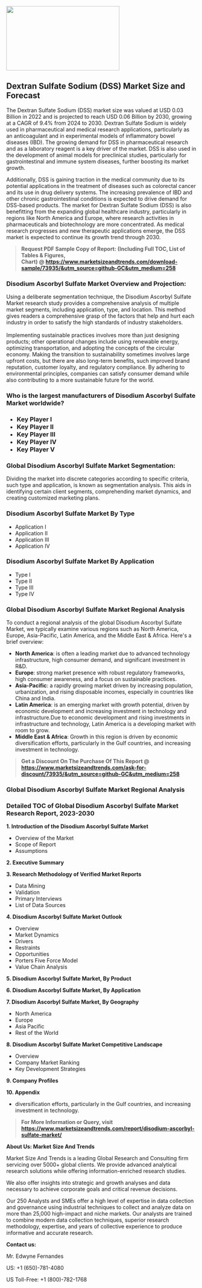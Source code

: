<p><img class="alignnone size-medium wp-image-20088" src="https://ffe5etoiles.com/wp-content/uploads/2024/12/MST1-300x171.png" alt="" width="300" height="171" /></p><h2>Dextran Sulfate Sodium (DSS) Market Size and Forecast</h2><p>The Dextran Sulfate Sodium (DSS) market size was valued at USD 0.03 Billion in 2022 and is projected to reach USD 0.06 Billion by 2030, growing at a CAGR of 9.4% from 2024 to 2030. Dextran Sulfate Sodium is widely used in pharmaceutical and medical research applications, particularly as an anticoagulant and in experimental models of inflammatory bowel diseases (IBD). The growing demand for DSS in pharmaceutical research and as a laboratory reagent is a key driver of the market. DSS is also used in the development of animal models for preclinical studies, particularly for gastrointestinal and immune system diseases, further boosting its market growth.</p><p>Additionally, DSS is gaining traction in the medical community due to its potential applications in the treatment of diseases such as colorectal cancer and its use in drug delivery systems. The increasing prevalence of IBD and other chronic gastrointestinal conditions is expected to drive demand for DSS-based products. The market for Dextran Sulfate Sodium (DSS) is also benefitting from the expanding global healthcare industry, particularly in regions like North America and Europe, where research activities in pharmaceuticals and biotechnology are more concentrated. As medical research progresses and new therapeutic applications emerge, the DSS market is expected to continue its growth trend through 2030.</p></p><blockquote id="" class=""><strong>Request PDF Sample Copy of Report: (Including Full TOC, List of Tables &amp; Figures, Chart)&nbsp;@&nbsp;<strong><a href="https://www.marketsizeandtrends.com/download-sample/73935/&utm_source=github-GC&utm_medium=258" target="_blank">https://www.marketsizeandtrends.com/download-sample/73935/&utm_source=github-GC&utm_medium=258</a></strong></strong></blockquote><h3 id="" class="">Disodium Ascorbyl Sulfate Market&nbsp;Overview and Projection:</h3><p id="" class="">Using a deliberate segmentation technique, the Disodium Ascorbyl Sulfate Market research study provides a comprehensive analysis of multiple market segments, including application, type, and location. This method gives readers a comprehensive grasp of the factors that help and hurt each industry in order to satisfy the high standards of industry stakeholders. <br /> <br />Implementing sustainable practices involves more than just designing products; other operational changes include using renewable energy, optimizing transportation, and adopting the concepts of the circular economy. Making the transition to sustainability sometimes involves large upfront costs, but there are also long-term benefits, such improved brand reputation, customer loyalty, and regulatory compliance. By adhering to environmental principles, companies can satisfy consumer demand while also contributing to a more sustainable future for the world.</p><h3 id="" class="">Who is the largest manufacturers of&nbsp;Disodium Ascorbyl Sulfate Market worldwide?</h3><h3 class=""><p><ul><li>Key Player I </li><li> Key Player II </li><li> Key Player III </li><li> Key Player IV </li><li> Key Player V</li></ul></p></h3><h3 id="" class="">Global&nbsp;Disodium Ascorbyl Sulfate Market Segmentation:</h3><p id="" class="">Dividing the market into discrete categories according to specific criteria, such type and application, is known as segmentation analysis. This aids in identifying certain client segments, comprehending market dynamics, and creating customized marketing plans.</p><h3 id="" class="">Disodium Ascorbyl Sulfate Market&nbsp;By Type</h3><p><p><ul><li>Application I</li><li> Application II</li><li> Application III</li><li> Application IV</p></li></ul></p></p><h3 id="" class="">Disodium Ascorbyl Sulfate Market&nbsp;By Application</h3><p class=""><p><ul><li>Type I</li><li> Type II</li><li> Type III</li><li> Type IV</li></ul></p></p><h3 id="" class="">Global Disodium Ascorbyl Sulfate Market Regional Analysis</h3><p id="" class="">To conduct a regional analysis of the global Disodium Ascorbyl Sulfate Market, we typically examine various regions such as North America, Europe, Asia-Pacific, Latin America, and the Middle East &amp; Africa. Here's a brief overview:</p><ul><li><strong>North America</strong>: is often a leading market due to advanced technology infrastructure, high consumer demand, and significant investment in R&amp;D.</li><li><strong>Europe</strong>: strong market presence with robust regulatory frameworks, high consumer awareness, and a focus on sustainable practices.</li><li><strong>Asia-Pacific</strong>: a rapidly growing market driven by increasing population, urbanization, and rising disposable incomes, especially in countries like China and India.</li><li><strong>Latin America</strong>: is an emerging market with growth potential, driven by economic development and increasing investment in technology and infrastructure.Due to economic development and rising investments in infrastructure and technology, Latin America is a developing market with room to grow.</li><li><strong>Middle East &amp; Africa</strong>: Growth in this region is driven by economic diversification efforts, particularly in the Gulf countries, and increasing investment in technology.</li></ul><blockquote id="" class=""><strong>Get a Discount On The Purchase Of This Report @ <strong><a href="https://www.marketsizeandtrends.com/ask-for-discount/73935/&utm_source=github-GC&utm_medium=258" target="_blank">https://www.marketsizeandtrends.com/ask-for-discount/73935/&utm_source=github-GC&utm_medium=258</a></strong></strong></blockquote><h3 id="" class="">Global Disodium Ascorbyl Sulfate Market Regional Analysis</h3><h3 id="" class="">Detailed TOC of Global Disodium Ascorbyl Sulfate Market Research Report, 2023-2030</h3><p id="" class=""><strong>1. Introduction of the Disodium Ascorbyl Sulfate Market</strong></p><ul><li>Overview of the Market</li><li>Scope of Report</li><li>Assumptions</li></ul><p id="" class=""><strong>2. Executive Summary</strong></p><p id="" class=""><strong>3. Research Methodology of Verified Market Reports</strong></p><ul><li>Data Mining</li><li>Validation</li><li>Primary Interviews</li><li>List of Data Sources</li></ul><p id="" class=""><strong>4. Disodium Ascorbyl Sulfate Market Outlook</strong></p><ul><li>Overview</li><li>Market Dynamics</li><li>Drivers</li><li>Restraints</li><li>Opportunities</li><li>Porters Five Force Model</li><li>Value Chain Analysis</li></ul><p id="" class=""><strong>5. Disodium Ascorbyl Sulfate Market, By Product</strong></p><p id="" class=""><strong>6. Disodium Ascorbyl Sulfate Market, By Application</strong></p><p id="" class=""><strong>7. Disodium Ascorbyl Sulfate Market, By Geography</strong></p><ul><li>North America</li><li>Europe</li><li>Asia Pacific</li><li>Rest of the World</li></ul><p id="" class=""><strong>8. Disodium Ascorbyl Sulfate Market Competitive Landscape</strong></p><ul><li>Overview</li><li>Company Market Ranking</li><li>Key Development Strategies</li></ul><p id="" class=""><strong>9. Company Profiles</strong></p><p id="" class=""><strong>10. Appendix</strong></p><ul><li>diversification efforts, particularly in the Gulf countries, and increasing investment in technology.</li></ul><blockquote id="" class=""><strong>For More Information or Query, visit <strong><strong><a href="https://www.marketsizeandtrends.com/report/disodium-ascorbyl-sulfate-market/" target="_blank">https://www.marketsizeandtrends.com/report/disodium-ascorbyl-sulfate-market/</a></strong></strong></strong></blockquote><p id="" class=""><strong>About Us: Market Size And Trends</strong></p><p id="" class="">Market Size And Trends is a leading Global Research and Consulting firm servicing over 5000+ global clients. We provide advanced analytical research solutions while offering information-enriched research studies.</p><p id="" class="">We also offer insights into strategic and growth analyses and data necessary to achieve corporate goals and critical revenue decisions.</p><p id="" class="">Our 250 Analysts and SMEs offer a high level of expertise in data collection and governance using industrial techniques to collect and analyze data on more than 25,000 high-impact and niche markets. Our analysts are trained to combine modern data collection techniques, superior research methodology, expertise, and years of collective experience to produce informative and accurate research.</p><p id="" class=""><strong>Contact us:</strong></p><p id="" class="">Mr. Edwyne Fernandes</p><p id="" class="">US: +1 (650)-781-4080</p><p id="" class="">US Toll-Free: +1 (800)-782-1768</p>
